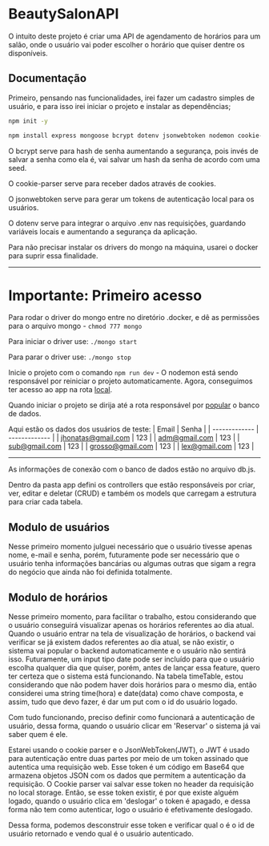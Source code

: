 # BeautySalonAPI

O intuito deste projeto é criar uma API de agendamento de horários para um salão, onde o usuário vai poder escolher o horário que quiser dentre os disponíveis. 

## Documentação

Primeiro, pensando nas funcionalidades, irei fazer um cadastro simples de usuário, e para isso irei iniciar o projeto e instalar as dependências;
```bash
npm init -y
```
```bash
npm install express mongoose bcrypt dotenv jsonwebtoken nodemon cookie-parser 
```

O bcrypt serve para hash de senha aumentando a segurança, pois invés de salvar a senha como ela é, vai salvar um hash da senha de acordo com uma seed.

O cookie-parser serve para receber dados através de cookies.

O jsonwebtoken serve para gerar um tokens de autenticação local para os usuários.

O dotenv serve para integrar o arquivo .env nas requisições, guardando variáveis locais e aumentando a segurança da aplicação.

Para não precisar instalar os drivers do mongo na máquina, usarei o docker para suprir essa finalidade. 

---

# Importante: Primeiro acesso
Para rodar o driver do mongo entre no diretório .docker, e dê as permissões para o arquivo mongo - ```chmod 777 mongo```

Para iniciar o driver use: ```./mongo start```

Para parar o driver use: ```./mongo stop```

Inicie o projeto com o comando ```npm run dev``` - O nodemon está sendo responsável por reiniciar o projeto automaticamente. Agora, conseguimos ter acesso ao app na rota [local](127.0.0.1:3000).

Quando iniciar o projeto se dirija até a rota responsável por [popular](127.0.0.1:3000/user/populate) o banco de dados.

Aqui estão os dados dos usuários de teste: 
| Email  | Senha |
| ------------- | ------------- |
|  jhonatas@gmail.com | 123   |
| adm@gmail.com  | 123   |
| sub@gmail.com  | 123   |
| grosso@gmail.com  | 123   |
| lex@gmail.com  | 123   |

---

As informações de conexão com o banco de dados estão no arquivo db.js.

Dentro da pasta app defini os controllers que estão responsáveis por criar, ver, editar e deletar (CRUD) e também os models que carregam a estrutura para criar cada tabela. 

## Modulo de usuários
Nesse primeiro momento julguei necessário que o usuário tivesse apenas nome, e-mail e senha, porém, futuramente pode ser necessário que o usuário tenha informações bancárias ou algumas outras que sigam a regra do negócio que ainda não foi definida totalmente. 

## Modulo de horários
Nesse primeiro momento, para facilitar o trabalho, estou considerando que o usuário conseguirá visualizar apenas os horários referentes ao dia atual. Quando o usuário entrar na tela de visualização de horários, o backend vai verificar se já existem dados referentes ao dia atual, se não existir, o sistema vai popular o backend automaticamente e o usuário não sentirá isso. 
Futuramente, um input tipo date pode ser incluído para que o usuário escolha qualquer dia que quiser, porém, antes de lançar essa feature, quero ter certeza que o sistema está funcionando. 
Na tabela timeTable, estou considerando que não podem haver dois horários para o mesmo dia, então considerei uma string time(hora) e date(data) como chave composta, e assim, tudo que devo fazer, é dar um put com o id do usuário logado. 

Com tudo funcionando, preciso definir como funcionará a autenticação de usuário, dessa forma, quando o usuário clicar em 'Reservar' o sistema já vai saber quem é ele. 

Estarei usando o cookie parser e o JsonWebToken(JWT), o JWT é usado para autenticação entre duas partes por meio de um token assinado que autentica uma requisição web. Esse token é um código em Base64 que armazena objetos JSON com os dados que permitem a autenticação da requisição. O Cookie parser vai salvar esse token no header da requisição no local storage. Então, se esse token existir, é por que existe alguém logado, quando o usuário clica em 'deslogar' o token é apagado, e dessa forma não tem como autenticar, logo o usuário é efetivamente deslogado. 

Dessa forma, podemos desconstruir esse token e verificar qual o é o id de usuário retornado e vendo qual é o usuário autenticado. 


